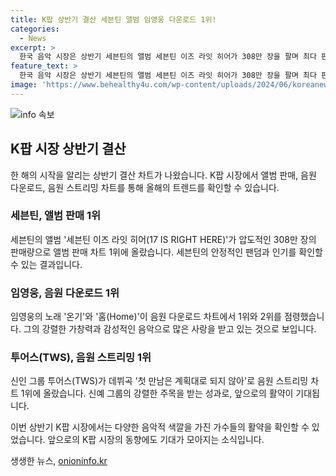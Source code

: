 ```yaml
---
title: K팝 상반기 결산 세븐틴 앨범 임영웅 다운로드 1위!
categories:
  - News
excerpt: >
  한국 음악 시장은 상반기 세븐틴의 앨범 세븐틴 이즈 라잇 히어가 308만 장을 팔며 최다 판매 기록을 세웠다. 임영웅의 온기와 홈은 다운로드 차트에서 1위, 2위를 차지했고, 신인 그룹 투어스(TWS)는 데뷔곡 첫 만남은 계획대로 되지 않아로 스트리밍 차트 1위를 기록했다. 
feature_text: >
  한국 음악 시장은 상반기 세븐틴의 앨범 세븐틴 이즈 라잇 히어가 308만 장을 팔며 최다 판매 기록을 세웠다. 임영웅의 온기와 홈은 다운로드 차트에서 1위, 2위를 차지했고, 신인 그룹 투어스(TWS)는 데뷔곡 첫 만남은 계획대로 되지 않아로 스트리밍 차트 1위를 기록했다. 
image: 'https://www.behealthy4u.com/wp-content/uploads/2024/06/koreanews.jpg'
---
```


<p><img src="https://www.behealthy4u.com/wp-content/uploads/2024/06/koreanews.jpg" alt="info 속보" /></p>

<h2 data-ke-size="size26">K팝 시장 상반기 결산</h2>

<p>한 해의 시작을 알리는 상반기 결산 차트가 나왔습니다. K팝 시장에서 앨범 판매, 음원 다운로드, 음원 스트리밍 차트를 통해 올해의 트렌드를 확인할 수 있습니다.</p>

<h3>세븐틴, 앨범 판매 1위</h3>

<p data-ke-size="size16">세븐틴의 앨범 '세븐틴 이즈 라잇 히어(17 IS RIGHT HERE)'가 압도적인 308만 장의 판매량으로 앨범 판매 차트 1위에 올랐습니다. 세븐틴의 안정적인 팬덤과 인기를 확인할 수 있는 결과입니다.</p>

<h3>임영웅, 음원 다운로드 1위</h3>

<p data-ke-size="size16">임영웅의 노래 '온기'와 '홈(Home)'이 음원 다운로드 차트에서 1위와 2위를 점령했습니다. 그의 강렬한 가창력과 감성적인 음악으로 많은 사랑을 받고 있는 것으로 보입니다.</p>

<h3>투어스(TWS), 음원 스트리밍 1위</h3>

<p data-ke-size="size16">신인 그룹 투어스(TWS)가 데뷔곡 '첫 만남은 계획대로 되지 않아'로 음원 스트리밍 차트 1위에 올랐습니다. 신예 그룹의 강렬한 주목을 받는 성과로, 앞으로의 활약이 기대됩니다.</p>

<p>이번 상반기 K팝 시장에서는 다양한 음악적 색깔을 가진 가수들의 활약을 확인할 수 있었습니다. 앞으로의 K팝 시장의 동향에도 기대가 모아지는 소식입니다.</p>
생생한 뉴스, <a href="https://onioninfo.kr" rel="dofollow">onioninfo.kr</a>



